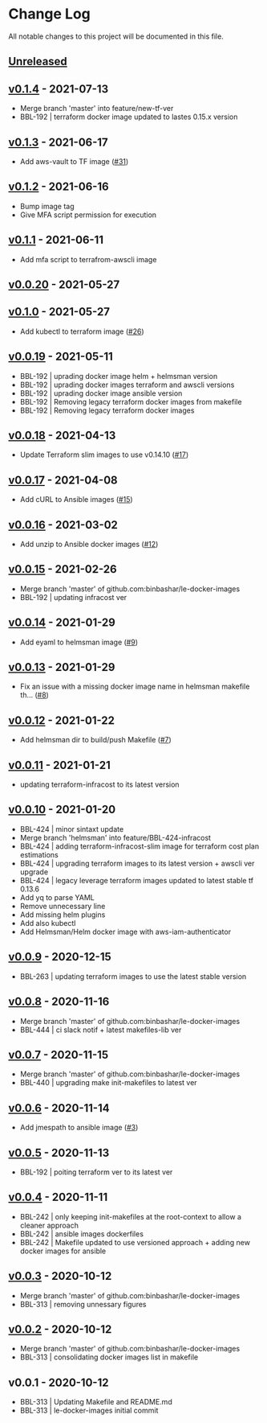 # Change Log

All notable changes to this project will be documented in this file.

<a name="unreleased"></a>
## [Unreleased]



<a name="v0.1.4"></a>
## [v0.1.4] - 2021-07-13

- Merge branch 'master' into feature/new-tf-ver
- BBL-192 | terraform docker image updated to lastes 0.15.x version


<a name="v0.1.3"></a>
## [v0.1.3] - 2021-06-17

- Add aws-vault to TF image ([#31](https://github.com/binbashar/public-docker-images/issues/31))


<a name="v0.1.2"></a>
## [v0.1.2] - 2021-06-16

- Bump image tag
- Give MFA script permission for execution


<a name="v0.1.1"></a>
## [v0.1.1] - 2021-06-11

- Add mfa script to terrafrom-awscli image


<a name="v0.0.20"></a>
## [v0.0.20] - 2021-05-27



<a name="v0.1.0"></a>
## [v0.1.0] - 2021-05-27

- Add kubectl to terraform image ([#26](https://github.com/binbashar/public-docker-images/issues/26))


<a name="v0.0.19"></a>
## [v0.0.19] - 2021-05-11

- BBL-192 | uprading docker image helm + helmsman version
- BBL-192 | uprading docker images terraform and awscli versions
- BBL-192 | uprading docker image ansible version
- BBL-192 | Removing legacy terraform docker images from makefile
- BBL-192 | Removing legacy terraform docker images


<a name="v0.0.18"></a>
## [v0.0.18] - 2021-04-13

- Update Terraform slim images to use v0.14.10 ([#17](https://github.com/binbashar/public-docker-images/issues/17))


<a name="v0.0.17"></a>
## [v0.0.17] - 2021-04-08

- Add cURL to Ansible images ([#15](https://github.com/binbashar/public-docker-images/issues/15))


<a name="v0.0.16"></a>
## [v0.0.16] - 2021-03-02

- Add unzip to Ansible docker images ([#12](https://github.com/binbashar/public-docker-images/issues/12))


<a name="v0.0.15"></a>
## [v0.0.15] - 2021-02-26

- Merge branch 'master' of github.com:binbashar/le-docker-images
- BBL-192 | updating infracost ver


<a name="v0.0.14"></a>
## [v0.0.14] - 2021-01-29

- Add eyaml to helmsman image ([#9](https://github.com/binbashar/public-docker-images/issues/9))


<a name="v0.0.13"></a>
## [v0.0.13] - 2021-01-29

- Fix an issue with a missing docker image name in helmsman makefile th… ([#8](https://github.com/binbashar/public-docker-images/issues/8))


<a name="v0.0.12"></a>
## [v0.0.12] - 2021-01-22

- Add helmsman dir to build/push Makefile ([#7](https://github.com/binbashar/public-docker-images/issues/7))


<a name="v0.0.11"></a>
## [v0.0.11] - 2021-01-21

- updating terraform-infracost to its latest version


<a name="v0.0.10"></a>
## [v0.0.10] - 2021-01-20

- BBL-424 | minor sintaxt update
- Merge branch 'helmsman' into feature/BBL-424-infracost
- BBL-424 | adding terraform-infracost-slim image for terraform cost plan estimations
- BBL-424 | upgrading terraform images to its latest version + awscli ver upgrade
- BBL-424 | legacy leverage terraform images updated to latest stable tf 0.13.6
- Add yq to parse YAML
- Remove unnecessary line
- Add missing helm plugins
- Add also kubectl
- Add Helmsman/Helm docker image with aws-iam-authenticator


<a name="v0.0.9"></a>
## [v0.0.9] - 2020-12-15

- BBL-263 | updating terraform images to use the latest stable version


<a name="v0.0.8"></a>
## [v0.0.8] - 2020-11-16

- Merge branch 'master' of github.com:binbashar/le-docker-images
- BBL-444 | ci slack notif + latest makefiles-lib ver


<a name="v0.0.7"></a>
## [v0.0.7] - 2020-11-15

- Merge branch 'master' of github.com:binbashar/le-docker-images
- BBL-440 | upgrading make init-makefiles to latest ver


<a name="v0.0.6"></a>
## [v0.0.6] - 2020-11-14

- Add jmespath to ansible image ([#3](https://github.com/binbashar/public-docker-images/issues/3))


<a name="v0.0.5"></a>
## [v0.0.5] - 2020-11-13

- BBL-192 | poiting terraform ver to its latest ver


<a name="v0.0.4"></a>
## [v0.0.4] - 2020-11-11

- BBL-242 | only keeping init-makefiles at the root-context to allow a cleaner approach
- BBL-242 | ansible images dockerfiles
- BBL-242 | Makefile updated to use versioned approach + adding new docker images for ansible


<a name="v0.0.3"></a>
## [v0.0.3] - 2020-10-12

- Merge branch 'master' of github.com:binbashar/le-docker-images
- BBL-313 | removing unnessary figures


<a name="v0.0.2"></a>
## [v0.0.2] - 2020-10-12

- Merge branch 'master' of github.com:binbashar/le-docker-images
- BBL-313 | consolidating docker images list in makefile


<a name="v0.0.1"></a>
## v0.0.1 - 2020-10-12

- BBL-313 | Updating Makefile and README.md
- BBL-313 | le-docker-images initial commit


[Unreleased]: https://github.com/binbashar/public-docker-images/compare/v0.1.4...HEAD
[v0.1.4]: https://github.com/binbashar/public-docker-images/compare/v0.1.3...v0.1.4
[v0.1.3]: https://github.com/binbashar/public-docker-images/compare/v0.1.2...v0.1.3
[v0.1.2]: https://github.com/binbashar/public-docker-images/compare/v0.1.1...v0.1.2
[v0.1.1]: https://github.com/binbashar/public-docker-images/compare/v0.0.20...v0.1.1
[v0.0.20]: https://github.com/binbashar/public-docker-images/compare/v0.1.0...v0.0.20
[v0.1.0]: https://github.com/binbashar/public-docker-images/compare/v0.0.19...v0.1.0
[v0.0.19]: https://github.com/binbashar/public-docker-images/compare/v0.0.18...v0.0.19
[v0.0.18]: https://github.com/binbashar/public-docker-images/compare/v0.0.17...v0.0.18
[v0.0.17]: https://github.com/binbashar/public-docker-images/compare/v0.0.16...v0.0.17
[v0.0.16]: https://github.com/binbashar/public-docker-images/compare/v0.0.15...v0.0.16
[v0.0.15]: https://github.com/binbashar/public-docker-images/compare/v0.0.14...v0.0.15
[v0.0.14]: https://github.com/binbashar/public-docker-images/compare/v0.0.13...v0.0.14
[v0.0.13]: https://github.com/binbashar/public-docker-images/compare/v0.0.12...v0.0.13
[v0.0.12]: https://github.com/binbashar/public-docker-images/compare/v0.0.11...v0.0.12
[v0.0.11]: https://github.com/binbashar/public-docker-images/compare/v0.0.10...v0.0.11
[v0.0.10]: https://github.com/binbashar/public-docker-images/compare/v0.0.9...v0.0.10
[v0.0.9]: https://github.com/binbashar/public-docker-images/compare/v0.0.8...v0.0.9
[v0.0.8]: https://github.com/binbashar/public-docker-images/compare/v0.0.7...v0.0.8
[v0.0.7]: https://github.com/binbashar/public-docker-images/compare/v0.0.6...v0.0.7
[v0.0.6]: https://github.com/binbashar/public-docker-images/compare/v0.0.5...v0.0.6
[v0.0.5]: https://github.com/binbashar/public-docker-images/compare/v0.0.4...v0.0.5
[v0.0.4]: https://github.com/binbashar/public-docker-images/compare/v0.0.3...v0.0.4
[v0.0.3]: https://github.com/binbashar/public-docker-images/compare/v0.0.2...v0.0.3
[v0.0.2]: https://github.com/binbashar/public-docker-images/compare/v0.0.1...v0.0.2
